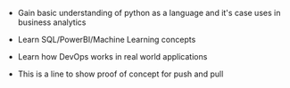 - Gain basic understanding of python as a language and it's case uses in business analytics
- Learn SQL/PowerBI/Machine Learning concepts
- Learn how DevOps works in real world applications

- This is a line to show proof of concept for push and pull